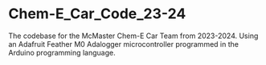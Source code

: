 # Chem-E_Car_Code_23-24
The codebase for the McMaster Chem-E Car Team from 2023-2024. Using an Adafruit Feather M0 Adalogger microcontroller programmed in the Arduino programming language.
